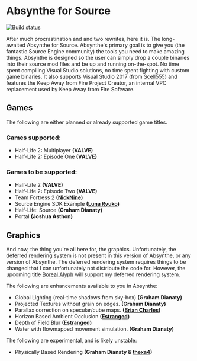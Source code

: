 
# Absynthe for Source
[![Build status](https://ci.appveyor.com/api/projects/status/xdn01yvakk8q49ek?svg=true)](https://ci.appveyor.com/project/gdianaty/absynthe)

After much procrastination and and two rewrites, here it is. The long-awaited Absynthe for Source. Absynthe's primary goal is to give you (the fantastic Source Engine community) the tools you need to make amazing things. Absynthe is designed so the user can simply drop a couple binaries into their source mod files and be up and running on-the-spot. No time spent compiling Visual Studio solutions, no time spent fighting with custom game binaries. It also supports Visual Studio 2017 (from [Scell555](https://github.com/SCell555)) and features the Keep Away from Fire Project Creator, an internal VPC replacement used by Keep Away from Fire Software.
## Games
The following are either planned or already supported game titles.
### Games supported:
- Half-Life 2: Multiplayer **(VALVE)**
- Half-Life 2: Episode One **(VALVE)**
### Games to be supported:
- Half-Life 2 **(VALVE)**
- Half-Life 2: Episode Two **(VALVE)**
- Team Fortress 2 **([NickNine](https://github.com/NicknineTheEagle/))**
- Source Engine SDK Example **([Luna Ryuko](https://github.com/LunaRyuko/Hydrant))**
- Half-Life: Source **(Graham Dianaty)**
- Portal **(Joshua Asthon)**
## Graphics
And now, the thing you're all here for, the graphics. Unfortunately, the deferred rendering system is not present in this version of Absynthe, or any version of Absynthe. The deferred rendering system requires things to be changed that I can unfortunately not distribute the code for. However, the upcoming title [Boreal Alyph](https://kaffsoftware.com) will support my deferred rendering system.

The following are enhancements available to you in Absynthe:

- Global Lighting (real-time shadows from sky-box) **(Graham Dianaty)**
- Projected Textures without grain on edges. **(Graham Dianaty)**
- Parallax correction on specular/cube maps. **([Brian Charles](https://www.youtube.com/watch?v=ZH6s1hbwoQQ))**
- Horizon Based Ambient Occlusion **([Estranged](https://github.com/alanedwardes/Estranged-Act-1))**
- Depth of Field Blur **([Estranged](https://github.com/alanedwardes/Estranged-Act-1))**
- Water with flowmapped movement simulation. **(Graham Dianaty)**

The following are experimental, and is likely unstable:
- Physically Based Rendering **(Graham Dianaty & [thexa4](https://github.com/thexa4/source-pbr))**
